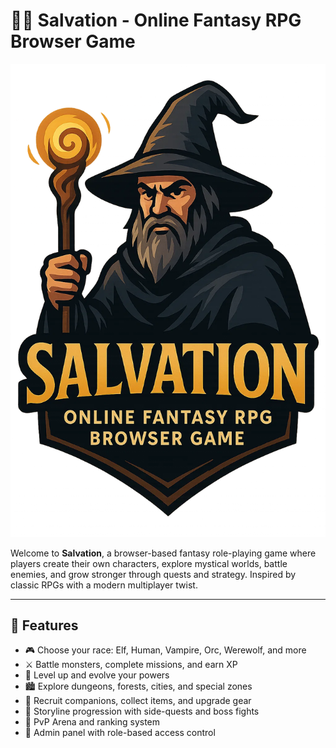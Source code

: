 # 🧙‍♂️ Salvation - Online Fantasy RPG Browser Game

![Alt Text](/assets_task_01jtes861rf5mrbgytty49w0nx_1746400519_img_0.webp)

Welcome to **Salvation**, a browser-based fantasy role-playing game where players create their own characters, explore mystical worlds, battle enemies, and grow stronger through quests and strategy. Inspired by classic RPGs with a modern multiplayer twist.

---

## 🚀 Features

- 🎮 Choose your race: Elf, Human, Vampire, Orc, Werewolf, and more
- ⚔️ Battle monsters, complete missions, and earn XP
- 🧪 Level up and evolve your powers
- 🏙 Explore dungeons, forests, cities, and special zones
- 🧙 Recruit companions, collect items, and upgrade gear
- 📜 Storyline progression with side-quests and boss fights
- 👥 PvP Arena and ranking system
- 🔐 Admin panel with role-based access control

